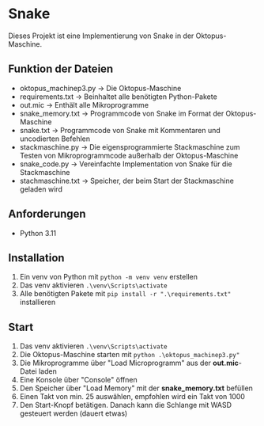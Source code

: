 # Snake
Dieses Projekt ist eine Implementierung von Snake in der Oktopus-Maschine.

## Funktion der Dateien
- oktopus_machinep3.py -> Die Oktopus-Maschine
- requirements.txt -> Beinhaltet alle benötigten Python-Pakete
- out.mic -> Enthält alle Mikroprogramme
- snake_memory.txt -> Programmcode von Snake im Format der Oktopus-Maschine
- snake.txt -> Programmcode von Snake mit Kommentaren und uncodierten Befehlen
- stackmaschine.py -> Die eigensprogrammierte Stackmaschine zum Testen von Mikroprogrammcode außerhalb der Oktopus-Maschine
- snake_code.py -> Vereinfachte Implementation von Snake für die Stackmaschine
- stachmaschine.txt -> Speicher, der beim Start der Stackmaschine geladen wird

## Anforderungen
- Python 3.11

## Installation
1. Ein venv von Python mit ```python -m venv venv``` erstellen
2. Das venv aktivieren ```.\venv\Scripts\activate```
3. Alle benötigten Pakete mit ```pip install -r ".\requirements.txt"``` installieren

## Start
1. Das venv aktivieren ```.\venv\Scripts\activate```
2. Die Oktopus-Maschine starten mit ```python .\oktopus_machinep3.py"```
3. Die Mikroprogramme über "Load Microprogramm" aus der **out.mic**-Datei laden
4. Eine Konsole über "Console" öffnen
5. Den Speicher über "Load Memory" mit der **snake_memory.txt** befüllen
6. Einen Takt von min. 25 auswählen, empfohlen wird ein Takt von 1000
7. Den Start-Knopf betätigen. Danach kann die Schlange mit WASD gesteuert werden (dauert etwas)